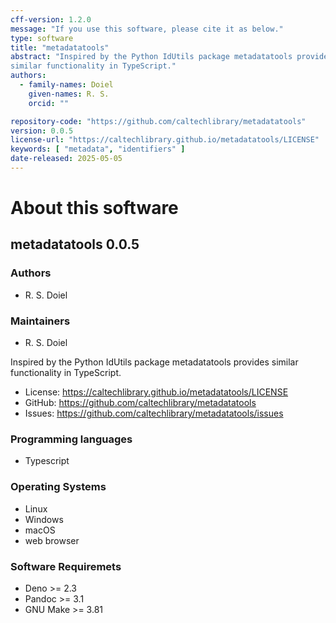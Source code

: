 ```yaml
---
cff-version: 1.2.0
message: "If you use this software, please cite it as below."
type: software
title: "metadatatools"
abstract: "Inspired by the Python IdUtils package metadatatools provides
similar functionality in TypeScript."
authors:
  - family-names: Doiel
    given-names: R. S.
    orcid: ""

repository-code: "https://github.com/caltechlibrary/metadatatools"
version: 0.0.5
license-url: "https://caltechlibrary.github.io/metadatatools/LICENSE"
keywords: [ "metadata", "identifiers" ]
date-released: 2025-05-05
---
```


About this software
===================

## metadatatools 0.0.5

### Authors

- R. S. Doiel


### Maintainers

- R. S. Doiel

Inspired by the Python IdUtils package metadatatools provides similar
functionality in TypeScript.

- License: <https://caltechlibrary.github.io/metadatatools/LICENSE>
- GitHub: <https://github.com/caltechlibrary/metadatatools>
- Issues: <https://github.com/caltechlibrary/metadatatools/issues>


### Programming languages

- Typescript

### Operating Systems

- Linux
- Windows
- macOS
- web browser

### Software Requiremets

- Deno &gt;= 2.3
- Pandoc &gt;= 3.1
- GNU Make &gt;= 3.81
